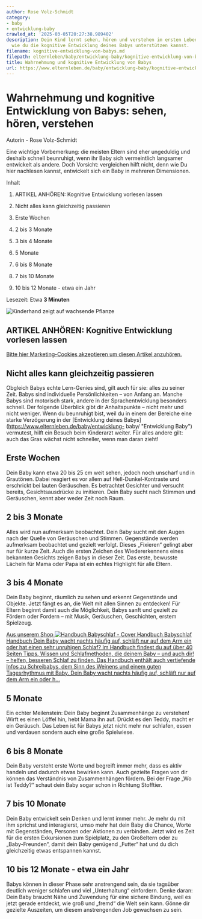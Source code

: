 ```yaml
---
author: Rose Volz-Schmidt
category:
- baby
- entwicklung-baby
crawled_at: '2025-03-05T20:27:38.989402'
description: Dein Kind lernt sehen, hören und verstehen im ersten Lebensjahr. Erfahre,
  wie du die kognitive Entwicklung deines Babys unterstützen kannst.
filename: kognitive-entwicklung-von-babys.md
filepath: elternleben/baby/entwicklung-baby/kognitive-entwicklung-von-babys.md
title: Wahrnehmung und kognitive Entwicklung von Babys
url: https://www.elternleben.de/baby/entwicklung-baby/kognitive-entwicklung-von-babys/
---
```


#  Wahrnehmung und kognitive Entwicklung von Babys: sehen, hören, verstehen

Autorin - Rose Volz-Schmidt

Eine wichtige Vorbemerkung: die meisten Eltern sind eher ungeduldig und
deshalb schnell beunruhigt, wenn ihr Baby sich vermeintlich langsamer
entwickelt als andere. Doch Vorsicht: vergleichen hilft nicht, denn wie Du
hier nachlesen kannst, entwickelt sich ein Baby in mehreren Dimensionen.

Inhalt

1. ARTIKEL ANHÖREN: Kognitive Entwicklung vorlesen lassen

2. Nicht alles kann gleichzeitig passieren

3. Erste Wochen

4. 2 bis 3 Monate

5. 3 bis 4 Monate

6. 5 Monate

7. 6 bis 8 Monate

8. 7 bis 10 Monate

9. 10 bis 12 Monate - etwa ein Jahr

Lesezeit: Etwa **3 Minuten**

![Kinderhand zeigt auf wachsende
Pflanze](/fileadmin/_processed_/f/8/csm_Babys_Entwicklung_im_Ueberblick_0885bc1a7c.jpg)

##  ARTIKEL ANHÖREN: Kognitive Entwicklung vorlesen lassen

[Bitte hier Marketing-Cookies akzeptieren um diesen Artikel
anzuhören.](javascript:Cookiebot.renew\(\))

##  Nicht alles kann gleichzeitig passieren

Obgleich Babys echte Lern-Genies sind, gilt auch für sie: alles zu seiner
Zeit. Babys sind individuelle Persönlichkeiten – von Anfang an. Manche Babys
sind motorisch stark, andere in der Sprachentwicklung besonders schnell. Der
folgende Überblick gibt dir Anhaltspunkte – nicht mehr und nicht weniger. Wenn
du beunruhigt bist, weil du in einem der Bereiche eine starke Verzögerung in
der [Entwicklung deines Babys](https://www.elternleben.de/baby/entwicklung-
baby/ "Entwicklung Baby") vermutest, hilft ein Besuch beim Kinderarzt weiter.
Für alles andere gilt: auch das Gras wächst nicht schneller, wenn man daran
zieht!

##  Erste Wochen

Dein Baby kann etwa 20 bis 25 cm weit sehen, jedoch noch unscharf und in
Grautönen. Dabei reagiert es vor allem auf Hell-Dunkel-Kontraste und
erschrickt bei lauten Geräuschen. Es betrachtet Gesichter und versucht
bereits, Gesichtsausdrücke zu imitieren. Dein Baby sucht nach Stimmen und
Geräuschen, kennt aber weder Zeit noch Raum.

##  2 bis 3 Monate

Alles wird nun aufmerksam beobachtet. Dein Baby sucht mit den Augen nach der
Quelle von Geräuschen und Stimmen. Gegenstände werden aufmerksam beobachtet
und gezielt verfolgt. Dieses „Fixieren“ gelingt aber nur für kurze Zeit. Auch
die ersten Zeichen des Wiedererkennens eines bekannten Gesichts zeigen Babys
in dieser Zeit. Das erste, bewusste Lächeln für Mama oder Papa ist ein echtes
Highlight für alle Eltern.

##  3 bis 4 Monate

Dein Baby beginnt, räumlich zu sehen und erkennt Gegenstände und Objekte.
Jetzt fängt es an, die Welt mit allen Sinnen zu entdecken! Für Eltern beginnt
damit auch die Möglichkeit, Babys sanft und gezielt zu Fördern oder Fordern –
mit Musik, Geräuschen, Geschichten, erstem Spielzeug.

[ Aus unserem Shop ![Handbuch Babyschlaf -
Cover](/fileadmin/_processed_/4/1/csm_Handbuch_Babyschalf_teaser_962b3ff80a.png)
Handbuch Babyschlaf Handbuch Dein Baby wacht nachts häufig auf, schläft nur
auf dem Arm ein oder hat einen sehr unruhigen Schlaf? Im Handbuch findest du
auf über 40 Seiten Tipps, Wissen und Schlafmethoden, die deinem Baby – und
auch dir! – helfen, besseren Schlaf zu finden. Das Handbuch enthält auch
vertiefende Infos zu Schreibabys, dem Sinn des Weinens und einem guten
Tagesrhythmus mit Baby. Dein Baby wacht nachts häufig auf, schläft nur auf dem
Arm ein oder h…  ](/shop/babyschlaf-handbook-e/)

##  5 Monate

Ein echter Meilenstein: Dein Baby beginnt Zusammenhänge zu verstehen! Wirft es
einen Löffel hin, hebt Mama ihn auf. Drückt es den Teddy, macht er ein
Geräusch. Das Leben ist für Babys jetzt nicht mehr nur schlafen, essen und
verdauen sondern auch eine große Spielwiese.

##  6 bis 8 Monate

Dein Baby versteht erste Worte und begreift immer mehr, dass es aktiv handeln
und dadurch etwas bewirken kann. Auch gezielte Fragen von dir können das
Verständnis von Zusammenhängen fördern. Bei der Frage „Wo ist Teddy?“ schaut
dein Baby sogar schon in Richtung Stofftier.

##  7 bis 10 Monate

Dein Baby entwickelt sein Denken und lernt immer mehr. Je mehr du mit ihm
sprichst und interagierst, umso mehr hat dein Baby die Chance, Worte mit
Gegenständen, Personen oder Aktionen zu verbinden. Jetzt wird es Zeit für die
ersten Exkursionen zum Spielplatz, zu den Großeltern oder zu „Baby-Freunden“,
damit dein Baby genügend „Futter“ hat und du dich gleichzeitig etwas
entspannen kannst.

##  10 bis 12 Monate - etwa ein Jahr

Babys können in dieser Phase sehr anstrengend sein, da sie tagsüber deutlich
weniger schlafen und viel „Unterhaltung“ einfordern. Denke daran: Dein Baby
braucht Nähe und Zuwendung für eine sichere Bindung, weil es jetzt gerade
entdeckt, wie groß und „fremd“ die Welt sein kann. Gönne dir gezielte
Auszeiten, um diesem anstrengenden Job gewachsen zu sein.

